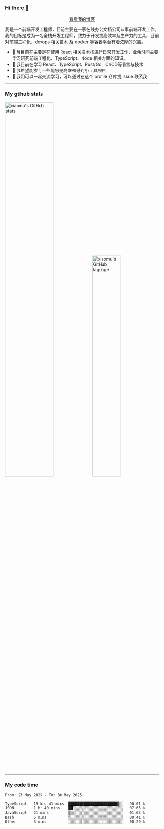 ### Hi there 👋

<p align="center">
  <a href="https://blog.realjacket.fun">看看我的博客</a>
</p>

我是一个前端开发工程师，目前主要在一家在线办公文档公司从事前端开发工作。我的目标是成为一名全栈开发工程师，致力于开发提高效率及生产力的工具，目前对前端工程化、devops 相关技术 及 docker 等容器平台有着浓厚的兴趣。

- 🔭 我目前在主要是在使用 React 相关技术栈进行日常开发工作，业余时间主要学习研究前端工程化、TypeScript、Node 相关方面的知识。
- 🌱 我目前在学习 React、TypeScript、Rust/Go、CI/CD等语言与技术
- 👯 我希望能参与一些能够提高幸福感的小工具项目
- 💬 我们可以一起交流学习，可以通过在这个 profile 仓库提 issue 联系我

***

### My gtihub stats

<a><img src="https://github-readme-stats-git-masterrstaa-rickstaa.vercel.app/api?username=real-jacket&&show_icons=true" title="xiaomu's GitHub stats" alt="xiaomu's GitHub stats" style="width:56%;"/></a>
<a><img src="https://github-readme-stats-git-masterrstaa-rickstaa.vercel.app/api/top-langs/?username=real-jacket&layout=compact" title="xiaomu's GitHub laguage" alt="xiaomu's GitHub laguage" style="width:43%;"/><a/>

***

### My code time

<!--START_SECTION:waka-->

```txt
From: 23 May 2025 - To: 30 May 2025

TypeScript   19 hrs 41 mins  ██████████████████████▓░░   90.01 %
JSON         1 hr 40 mins    ██░░░░░░░░░░░░░░░░░░░░░░░   07.65 %
JavaScript   21 mins         ▒░░░░░░░░░░░░░░░░░░░░░░░░   01.63 %
Bash         5 mins          ░░░░░░░░░░░░░░░░░░░░░░░░░   00.41 %
Other        3 mins          ░░░░░░░░░░░░░░░░░░░░░░░░░   00.29 %
```

<!--END_SECTION:waka-->
